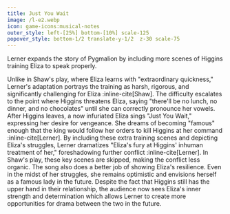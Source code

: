 ```yaml
---
title: Just You Wait
image: /l-e2.webp
icon: game-icons:musical-notes
outer_style: left-[25%] bottom-[10%] scale-125
popover_style: bottom-1/2 translate-y-1/2  z-30 scale-75
---
```

Lerner expands the story of Pygmalion by including more scenes of Higgins training Eliza to speak properly.
<!--more-->
Unlike in Shaw's play, where Eliza learns with "extraordinary quickness," Lerner's adaptation portrays the training as harsh, rigorous, and significantly challenging for Eliza :inline-cite[Shaw]. The difficulty escalates to the point where Higgins threatens Eliza, saying "there'll be no lunch, no dinner, and no chocolates" until she can correctly pronounce her vowels. After Higgins leaves, a now infuriated Eliza sings "Just You Wait," expressing her desire for vengeance. She dreams of becoming "famous" enough that the king would follow her orders to kill Higgins at her command :inline-cite[Lerner]. By including these extra training scenes and depicting Eliza's struggles, Lerner dramatizes "Eliza's fury at Higgins' inhuman treatment of her," foreshadowing further conflict :inline-cite[Lerner]. In Shaw's play, these key scenes are skipped, making the conflict less organic. The song also does a better job of showing Eliza's resilience. Even in the midst of her struggles, she remains optimistic and envisions herself as a famous lady in the future. Despite the fact that Higgins still has the upper hand in their relationship, the audience now sees Eliza's inner strength and determination which allows Lerner to create more opportunities for drama between the two in the future.
